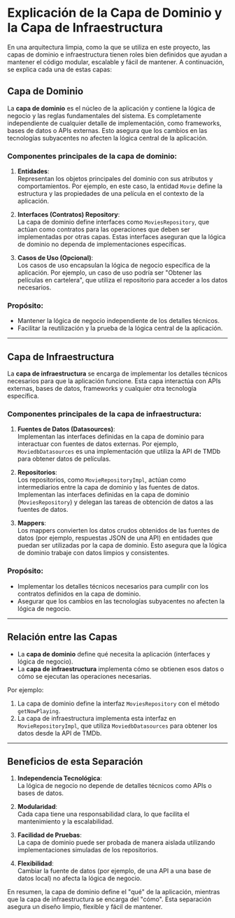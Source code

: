 # Explicación de la Capa de Dominio y la Capa de Infraestructura

En una arquitectura limpia, como la que se utiliza en este proyecto, las capas de dominio e infraestructura tienen roles bien definidos que ayudan a mantener el código modular, escalable y fácil de mantener. A continuación, se explica cada una de estas capas:

## Capa de Dominio

La **capa de dominio** es el núcleo de la aplicación y contiene la lógica de negocio y las reglas fundamentales del sistema. Es completamente independiente de cualquier detalle de implementación, como frameworks, bases de datos o APIs externas. Esto asegura que los cambios en las tecnologías subyacentes no afecten la lógica central de la aplicación.

### Componentes principales de la capa de dominio:
1. **Entidades**:  
   Representan los objetos principales del dominio con sus atributos y comportamientos. Por ejemplo, en este caso, la entidad `Movie` define la estructura y las propiedades de una película en el contexto de la aplicación.

2. **Interfaces (Contratos) Repository**:  
   La capa de dominio define interfaces como `MoviesRepository`, que actúan como contratos para las operaciones que deben ser implementadas por otras capas. Estas interfaces aseguran que la lógica de dominio no dependa de implementaciones específicas.

3. **Casos de Uso (Opcional)**:  
   Los casos de uso encapsulan la lógica de negocio específica de la aplicación. Por ejemplo, un caso de uso podría ser "Obtener las películas en cartelera", que utiliza el repositorio para acceder a los datos necesarios.

### Propósito:
- Mantener la lógica de negocio independiente de los detalles técnicos.
- Facilitar la reutilización y la prueba de la lógica central de la aplicación.

---

## Capa de Infraestructura

La **capa de infraestructura** se encarga de implementar los detalles técnicos necesarios para que la aplicación funcione. Esta capa interactúa con APIs externas, bases de datos, frameworks y cualquier otra tecnología específica.

### Componentes principales de la capa de infraestructura:
1. **Fuentes de Datos (Datasources)**:  
   Implementan las interfaces definidas en la capa de dominio para interactuar con fuentes de datos externas. Por ejemplo, `MoviedbDatasources` es una implementación que utiliza la API de TMDb para obtener datos de películas.

2. **Repositorios**:  
   Los repositorios, como `MovieRepositoryImpl`, actúan como intermediarios entre la capa de dominio y las fuentes de datos. Implementan las interfaces definidas en la capa de dominio (`MoviesRepository`) y delegan las tareas de obtención de datos a las fuentes de datos.

3. **Mappers**:  
   Los mappers convierten los datos crudos obtenidos de las fuentes de datos (por ejemplo, respuestas JSON de una API) en entidades que puedan ser utilizadas por la capa de dominio. Esto asegura que la lógica de dominio trabaje con datos limpios y consistentes.

### Propósito:
- Implementar los detalles técnicos necesarios para cumplir con los contratos definidos en la capa de dominio.
- Asegurar que los cambios en las tecnologías subyacentes no afecten la lógica de negocio.

---

## Relación entre las Capas

- La **capa de dominio** define qué necesita la aplicación (interfaces y lógica de negocio).
- La **capa de infraestructura** implementa cómo se obtienen esos datos o cómo se ejecutan las operaciones necesarias.

Por ejemplo:
1. La capa de dominio define la interfaz `MoviesRepository` con el método `getNowPlaying`.
2. La capa de infraestructura implementa esta interfaz en `MovieRepositoryImpl`, que utiliza `MoviedbDatasources` para obtener los datos desde la API de TMDb.

---

## Beneficios de esta Separación

1. **Independencia Tecnológica**:  
   La lógica de negocio no depende de detalles técnicos como APIs o bases de datos.

2. **Modularidad**:  
   Cada capa tiene una responsabilidad clara, lo que facilita el mantenimiento y la escalabilidad.

3. **Facilidad de Pruebas**:  
   La capa de dominio puede ser probada de manera aislada utilizando implementaciones simuladas de los repositorios.

4. **Flexibilidad**:  
   Cambiar la fuente de datos (por ejemplo, de una API a una base de datos local) no afecta la lógica de negocio.

En resumen, la capa de dominio define el "qué" de la aplicación, mientras que la capa de infraestructura se encarga del "cómo". Esta separación asegura un diseño limpio, flexible y fácil de mantener.